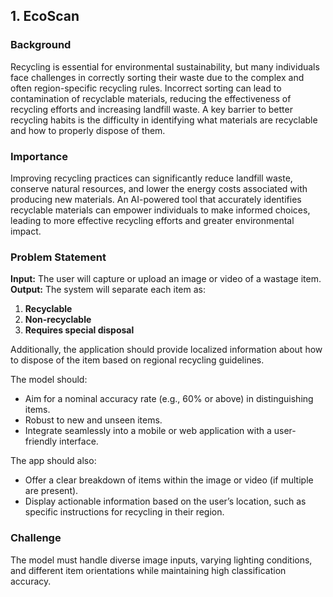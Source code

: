 ## 1. EcoScan
### Background
Recycling is essential for environmental sustainability, but many individuals face challenges in correctly sorting their waste due to the complex and often region-specific recycling rules. Incorrect sorting can lead to contamination of recyclable materials, reducing the effectiveness of recycling efforts and increasing landfill waste. A key barrier to better recycling habits is the difficulty in identifying what materials are recyclable and how to properly dispose of them.

### Importance
Improving recycling practices can significantly reduce landfill waste, conserve natural resources, and lower the energy costs associated with producing new materials. An AI-powered tool that accurately identifies recyclable materials can empower individuals to make informed choices, leading to more effective recycling efforts and greater environmental impact.

### Problem Statement
**Input:** The user will capture or upload an image or video of a wastage item.  
**Output:** The system will separate each item as:
1. **Recyclable**
2. **Non-recyclable**
3. **Requires special disposal**

Additionally, the application should provide localized information about how to dispose of the item based on regional recycling guidelines.

The model should:
- Aim for a nominal accuracy rate (e.g., 60% or above) in distinguishing items.
- Robust to new and unseen items.
- Integrate seamlessly into a mobile or web application with a user-friendly interface.
  
The app should also:
- Offer a clear breakdown of items within the image or video (if multiple are present).
- Display actionable information based on the user’s location, such as specific instructions for recycling in their region.
  
### Challenge
The model must handle diverse image inputs, varying lighting conditions, and different item orientations while maintaining high classification accuracy.

